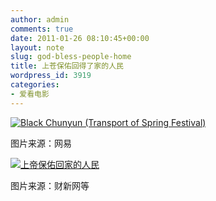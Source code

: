 ```yaml
---
author: admin
comments: true
date: 2011-01-26 08:10:45+00:00
layout: note
slug: god-bless-people-home
title: 上苍保佑回得了家的人民
wordpress_id: 3919
categories:
- 爱看电影
---
```


[![Black Chunyun (Transport of Spring Festival)](http://farm6.static.flickr.com/5290/5380303547_f2b8733fb0_o.jpg)](http://www.flickr.com/photos/lookoo/5380303547/)

图片来源：网易

[![上帝保佑回家的人民](http://farm6.static.flickr.com/5286/5379843200_362ea4eccb_o.jpg)](http://www.flickr.com/photos/lookoo/5379843200/)

图片来源：财新网等


